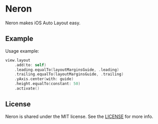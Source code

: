 # Neron

Neron makes iOS Auto Layout easy.

## Example

Usage example:

```swift
view.layout
    .add(to: self)
    .leading.equalTo(layoutMarginsGuide, .leading)
    .trailing.equalTo(layoutMarginsGuide, .trailing)
    .yAxis.center(with: guide)
    .height.equalTo(constant: 50)
    .activate()
```

## License

Neron is shared under the MIT license. See the [LICENSE](./LICENSE) for more info.
